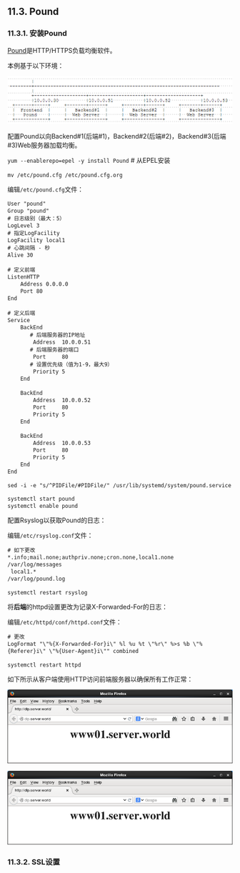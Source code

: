 ## 11.3. Pound

### 11.3.1. 安装Pound

[Pound](http://www.apsis.ch/pound/)是HTTP/HTTPS负载均衡软件。

本例基于以下环境：

![pound-environment](../Contents/pound-environment.png)

配置Pound以向Backend#1(后端#1)，Backend#2(后端#2)，Backend#3(后端#3)Web服务器加载均衡。

`yum --enablerepo=epel -y install Pound` # 从EPEL安装

`mv /etc/pound.cfg /etc/pound.cfg.org`

编辑`/etc/pound.cfg`文件：

```
User "pound"
Group "pound"
# 日志级别（最大：5）
LogLevel 3
# 指定LogFacility
LogFacility local1
# 心跳间隔 - 秒
Alive 30

# 定义前端
ListenHTTP
    Address 0.0.0.0
    Port 80
End

# 定义后端
Service
    BackEnd
       # 后端服务器的IP地址
        Address  10.0.0.51
       # 后端服务器的端口
        Port     80
       # 设置优先级（值为1-9，最大9）
        Priority 5
    End

    BackEnd
        Address  10.0.0.52
        Port     80
        Priority 5
    End

    BackEnd
        Address  10.0.0.53
        Port     80
        Priority 5
    End
End
```

`sed -i -e "s/^PIDFile/#PIDFile/" /usr/lib/systemd/system/pound.service`

```
systemctl start pound
systemctl enable pound
```

配置Rsyslog以获取Pound的日志：

编辑`/etc/rsyslog.conf`文件：

```
# 如下更改
*.info;mail.none;authpriv.none;cron.none,local1.none   /var/log/messages
 local1.*                                                /var/log/pound.log
```

`systemctl restart rsyslog`

将**后端**的httpd设置更改为记录X-Forwarded-For的日志：

编辑`/etc/httpd/conf/httpd.conf`文件：

```
# 更改
LogFormat "\"%{X-Forwarded-For}i\" %l %u %t \"%r\" %>s %b \"%{Referer}i\" \"%{User-Agent}i\"" combined
```

`systemctl restart httpd`

如下所示从客户端使用HTTP访问前端服务器以确保所有工作正常：

![pound-access-frontend1](../Contents/pound-access-frontend1.png)

![pound-access-frontend1](../Contents/pound-access-frontend1.png)

### 11.3.2. SSL设置



























